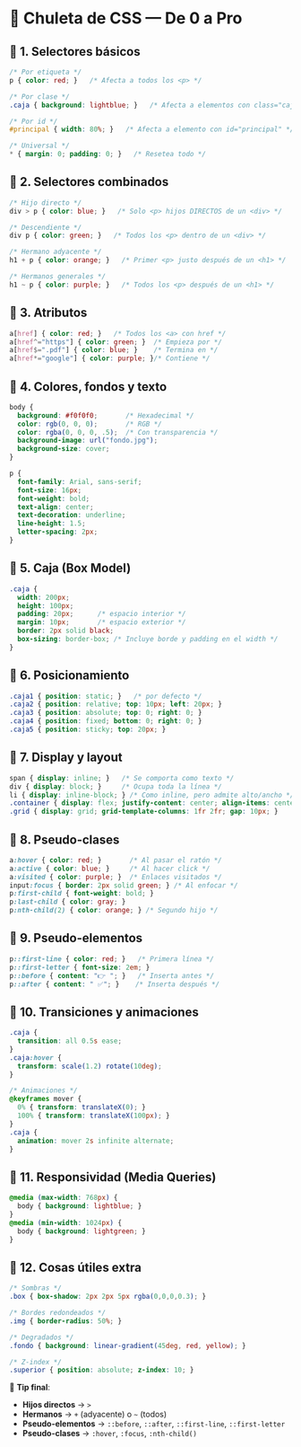 # 📘 Chuleta de CSS — De 0 a Pro


## 🔹 1. Selectores básicos

```css
/* Por etiqueta */
p { color: red; }   /* Afecta a todos los <p> */

/* Por clase */
.caja { background: lightblue; }   /* Afecta a elementos con class="caja" */

/* Por id */
#principal { width: 80%; }   /* Afecta a elemento con id="principal" */

/* Universal */
* { margin: 0; padding: 0; }   /* Resetea todo */
```


## 🔹 2. Selectores combinados

```css
/* Hijo directo */
div > p { color: blue; }   /* Solo <p> hijos DIRECTOS de un <div> */

/* Descendiente */
div p { color: green; }   /* Todos los <p> dentro de un <div> */

/* Hermano adyacente */
h1 + p { color: orange; }   /* Primer <p> justo después de un <h1> */

/* Hermanos generales */
h1 ~ p { color: purple; }   /* Todos los <p> después de un <h1> */
```


## 🔹 3. Atributos

```css
a[href] { color: red; }   /* Todos los <a> con href */
a[href^="https"] { color: green; }  /* Empieza por */
a[href$=".pdf"] { color: blue; }    /* Termina en */
a[href*="google"] { color: purple; }/* Contiene */
```


## 🔹 4. Colores, fondos y texto

```css
body {
  background: #f0f0f0;       /* Hexadecimal */
  color: rgb(0, 0, 0);       /* RGB */
  color: rgba(0, 0, 0, .5);  /* Con transparencia */
  background-image: url("fondo.jpg");
  background-size: cover;
}

p {
  font-family: Arial, sans-serif;
  font-size: 16px;
  font-weight: bold;
  text-align: center;
  text-decoration: underline;
  line-height: 1.5;
  letter-spacing: 2px;
}
```


## 🔹 5. Caja (Box Model)

```css
.caja {
  width: 200px;
  height: 100px;
  padding: 20px;      /* espacio interior */
  margin: 10px;       /* espacio exterior */
  border: 2px solid black;
  box-sizing: border-box; /* Incluye borde y padding en el width */
}
```


## 🔹 6. Posicionamiento

```css
.caja1 { position: static; }   /* por defecto */
.caja2 { position: relative; top: 10px; left: 20px; }
.caja3 { position: absolute; top: 0; right: 0; }
.caja4 { position: fixed; bottom: 0; right: 0; }
.caja5 { position: sticky; top: 20px; }
```


## 🔹 7. Display y layout

```css
span { display: inline; }   /* Se comporta como texto */
div { display: block; }     /* Ocupa toda la línea */
li { display: inline-block; } /* Como inline, pero admite alto/ancho */
.container { display: flex; justify-content: center; align-items: center; }
.grid { display: grid; grid-template-columns: 1fr 2fr; gap: 10px; }
```


## 🔹 8. Pseudo-clases

```css
a:hover { color: red; }       /* Al pasar el ratón */
a:active { color: blue; }     /* Al hacer click */
a:visited { color: purple; }  /* Enlaces visitados */
input:focus { border: 2px solid green; } /* Al enfocar */
p:first-child { font-weight: bold; }
p:last-child { color: gray; }
p:nth-child(2) { color: orange; } /* Segundo hijo */
```


## 🔹 9. Pseudo-elementos

```css
p::first-line { color: red; }   /* Primera línea */
p::first-letter { font-size: 2em; }
p::before { content: "👉 "; }   /* Inserta antes */
p::after { content: " ✅"; }    /* Inserta después */
```



## 🔹 10. Transiciones y animaciones

```css
.caja {
  transition: all 0.5s ease;
}
.caja:hover {
  transform: scale(1.2) rotate(10deg);
}

/* Animaciones */
@keyframes mover {
  0% { transform: translateX(0); }
  100% { transform: translateX(100px); }
}
.caja {
  animation: mover 2s infinite alternate;
}
```


## 🔹 11. Responsividad (Media Queries)

```css
@media (max-width: 768px) {
  body { background: lightblue; }
}
@media (min-width: 1024px) {
  body { background: lightgreen; }
}
```


## 🔹 12. Cosas útiles extra

```css
/* Sombras */
.box { box-shadow: 2px 2px 5px rgba(0,0,0,0.3); }

/* Bordes redondeados */
.img { border-radius: 50%; }

/* Degradados */
.fondo { background: linear-gradient(45deg, red, yellow); }

/* Z-index */
.superior { position: absolute; z-index: 10; }
```

📌 **Tip final**:

* **Hijos directos** → `>`
* **Hermanos** → `+` (adyacente) o `~` (todos)
* **Pseudo-elementos** → `::before`, `::after`, `::first-line`, `::first-letter`
* **Pseudo-clases** → `:hover`, `:focus`, `:nth-child()`

